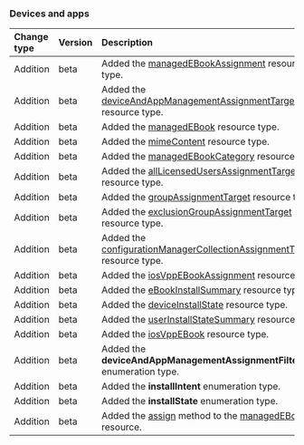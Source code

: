 ### Devices and apps

| **Change type** | **Version** | **Description** |
|:---|:---|:---|
|Addition|beta|Added the [managedEBookAssignment](https://docs.microsoft.com/en-us/graph/api/resources/intune-managedEBookAssignment?view=graph-rest-beta) resource type.|
|Addition|beta|Added the [deviceAndAppManagementAssignmentTarget](https://docs.microsoft.com/en-us/graph/api/resources/intune-deviceAndAppManagementAssignmentTarget?view=graph-rest-beta) resource type.|
|Addition|beta|Added the [managedEBook](https://docs.microsoft.com/en-us/graph/api/resources/intune-managedEBook?view=graph-rest-beta) resource type.|
|Addition|beta|Added the [mimeContent](https://docs.microsoft.com/en-us/graph/api/resources/intune-mimeContent?view=graph-rest-beta) resource type.|
|Addition|beta|Added the [managedEBookCategory](https://docs.microsoft.com/en-us/graph/api/resources/intune-managedEBookCategory?view=graph-rest-beta) resource type.|
|Addition|beta|Added the [allLicensedUsersAssignmentTarget](https://docs.microsoft.com/en-us/graph/api/resources/intune-allLicensedUsersAssignmentTarget?view=graph-rest-beta) resource type.|
|Addition|beta|Added the [groupAssignmentTarget](https://docs.microsoft.com/en-us/graph/api/resources/intune-groupAssignmentTarget?view=graph-rest-beta) resource type.|
|Addition|beta|Added the [exclusionGroupAssignmentTarget](https://docs.microsoft.com/en-us/graph/api/resources/intune-exclusionGroupAssignmentTarget?view=graph-rest-beta) resource type.|
|Addition|beta|Added the [configurationManagerCollectionAssignmentTarget](https://docs.microsoft.com/en-us/graph/api/resources/intune-configurationManagerCollectionAssignmentTarget?view=graph-rest-beta) resource type.|
|Addition|beta|Added the [iosVppEBookAssignment](https://docs.microsoft.com/en-us/graph/api/resources/intune-iosVppEBookAssignment?view=graph-rest-beta) resource type.|
|Addition|beta|Added the [eBookInstallSummary](https://docs.microsoft.com/en-us/graph/api/resources/intune-eBookInstallSummary?view=graph-rest-beta) resource type.|
|Addition|beta|Added the [deviceInstallState](https://docs.microsoft.com/en-us/graph/api/resources/intune-deviceInstallState?view=graph-rest-beta) resource type.|
|Addition|beta|Added the [userInstallStateSummary](https://docs.microsoft.com/en-us/graph/api/resources/intune-userInstallStateSummary?view=graph-rest-beta) resource type.|
|Addition|beta|Added the [iosVppEBook](https://docs.microsoft.com/en-us/graph/api/resources/intune-iosVppEBook?view=graph-rest-beta) resource type.|
|Addition|beta|Added the **deviceAndAppManagementAssignmentFilterType** enumeration type.|
|Addition|beta|Added the **installIntent** enumeration type.|
|Addition|beta|Added the **installState** enumeration type.|
|Addition|beta|Added the [assign](https://docs.microsoft.com/en-us/graph/api/intune-managedEBook-assign?view=graph-rest-beta) method to the [managedEBook](https://docs.microsoft.com/en-us/graph/api/resources/intune-managedEBook?view=graph-rest-beta) resource.|
